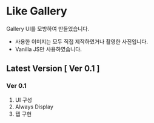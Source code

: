 # Like Gallery

Gallery UI를 모방하여 만들었습니다.  
* 사용한 이미지는 모두 직접 제작하였거나 촬영한 사진입니다.  
* Vanilla JS만 사용하였습니다.

## Latest Version [ Ver 0.1 ]  

### Ver 0.1
1. UI 구성
2. Always Display
3. 탭 구현
